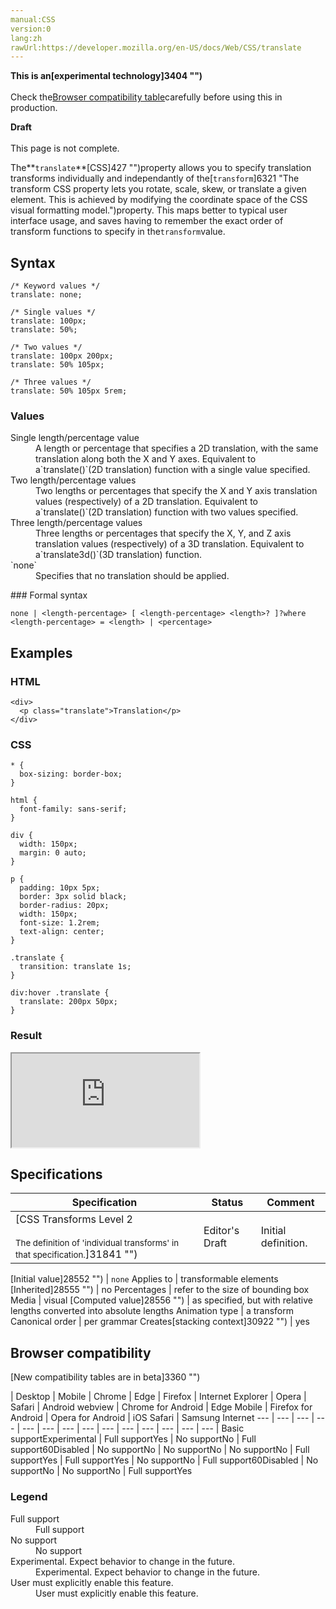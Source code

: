 ```yaml
---
manual:CSS
version:0
lang:zh
rawUrl:https://developer.mozilla.org/en-US/docs/Web/CSS/translate
---
```






**This is an[experimental technology]3404 "")**<br></br>Check the[Browser compatibility table](%32450#Browser_compatibility "")carefully before using this in production.




**Draft**<br></br>This page is not complete.





The**`translate`**[CSS]427 "")property allows you to specify translation transforms individually and independantly of the[`transform`]6321 "The transform CSS property lets you rotate, scale, skew, or translate a given element. This is achieved by modifying the coordinate space of the CSS visual formatting model.")property. This maps better to typical user interface usage, and saves having to remember the exact order of transform functions to specify in the`transform`value.


## Syntax<a name="Syntax"></a>

```
/* Keyword values */
translate: none;

/* Single values */
translate: 100px;
translate: 50%;

/* Two values */
translate: 100px 200px;
translate: 50% 105px;

/* Three values */
translate: 50% 105px 5rem;
```

### Values<a name="Values"></a>
<dl><dt id=''>Single length/percentage value</dt><dd>A length or percentage that specifies a 2D translation, with the same translation along both the X and Y axes. Equivalent to a`translate()`(2D translation) function with a single value specified.</dd><dt id=''>Two length/percentage values</dt><dd>Two lengths or percentages that specify the X and Y axis translation values (respectively) of a 2D translation. Equivalent to a`translate()`(2D translation) function with two values specified.</dd><dt id=''>Three length/percentage values</dt><dd>Three lengths or percentages that specify the X, Y, and Z axis translation values (respectively) of a 3D translation. Equivalent to a`translate3d()`(3D translation) function.</dd><dt id='none'>`none`</dt><dd>Specifies that no translation should be applied.</dd></dl>
### Formal syntax<a name="Formal_syntax"></a>

```
none | <length-percentage> [ <length-percentage> <length>? ]?where <length-percentage> = <length> | <percentage>
```

## Examples<a name="Examples"></a>

### HTML<a name="HTML"></a>

```
<div>
  <p class="translate">Translation</p>
</div>
```

### CSS<a name="CSS"></a>

```
* {
  box-sizing: border-box;
}

html {
  font-family: sans-serif;
}

div {
  width: 150px;
  margin: 0 auto;
}

p {
  padding: 10px 5px;
  border: 3px solid black;
  border-radius: 20px;
  width: 150px;
  font-size: 1.2rem;
  text-align: center;
}

.translate {
  transition: translate 1s;
}

div:hover .translate {
  translate: 200px 50px;
}
```

### Result<a name="Result"></a>


<iframe src='https://mdn.mozillademos.org/en-US/docs/Web/CSS/translate$samples/Examples?revision=1366550' width='null' height='null'></iframe>







## Specifications<a name="Specifications"></a>

Specification | Status | Comment 
 ---  |  ---  |  ---  | 
[CSS Transforms Level 2<br></br><small>The definition of &#39;individual transforms&#39; in that specification.</small>]31841 "") | Editor&#39;s Draft | Initial definition. 


[Initial value]28552 "") | `none` 
Applies to | transformable elements 
[Inherited]28555 "") | no 
Percentages | refer to the size of bounding box 
Media | visual 
[Computed value]28556 "") | as specified, but with relative lengths converted into absolute lengths 
Animation type | a transform 
Canonical order | per grammar 
Creates[stacking context]30922 "") | yes 


## Browser compatibility<a name="Browser_compatibility"></a>
[New compatibility tables are in beta<i></i>]3360 "")

 | <abbr>Desktop<i></i></abbr> | <abbr>Mobile<i></i></abbr> 
 | <abbr>Chrome<i></i></abbr> | <abbr>Edge<i></i></abbr> | <abbr>Firefox<i></i></abbr> | <abbr>Internet Explorer<i></i></abbr> | <abbr>Opera<i></i></abbr> | <abbr>Safari<i></i></abbr> | <abbr>Android webview<i></i></abbr> | <abbr>Chrome for Android<i></i></abbr> | <abbr>Edge Mobile<i></i></abbr> | <abbr>Firefox for Android<i></i></abbr> | <abbr>Opera for Android<i></i></abbr> | <abbr>iOS Safari<i></i></abbr> | <abbr>Samsung Internet<i></i></abbr> 
 ---  |  ---  |  ---  |  ---  |  ---  |  ---  |  ---  |  ---  |  ---  |  ---  |  ---  |  ---  |  ---  |  ---  | 
Basic support<abbr>Experimental<i></i></abbr> | <abbr>Full support</abbr>Yes | <abbr>No support</abbr>No | <abbr>Full support</abbr>60<abbr>Disabled<i></i></abbr> | <abbr>No support</abbr>No | <abbr>No support</abbr>No | <abbr>No support</abbr>No | <abbr>Full support</abbr>Yes | <abbr>Full support</abbr>Yes | <abbr>No support</abbr>No | <abbr>Full support</abbr>60<abbr>Disabled<i></i></abbr> | <abbr>No support</abbr>No | <abbr>No support</abbr>No | <abbr>Full support</abbr>Yes 


### Legend<a name="Legend"></a>
<dl><dt id=''><abbr>Full support</abbr></dt><dd>Full support</dd><dt id=''><abbr>No support</abbr></dt><dd>No support</dd><dt id=''><abbr>Experimental. Expect behavior to change in the future.<i></i></abbr></dt><dd>Experimental. Expect behavior to change in the future.</dd><dt id=''><abbr>User must explicitly enable this feature.<i></i></abbr></dt><dd>User must explicitly enable this feature.</dd></dl>




